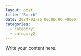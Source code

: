 ```yaml
---
layout: post
title: "Bosch"
date: 2024-02-26 00:00:00 +0000
categories: 
  - category1
  - category2
---
```


Write your content here.
